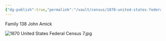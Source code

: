 ```yaml
---
{"dg-publish":true,"permalink":"/vault/census/1870-united-states-federal-census-8/","tags":["John-William-Amick","Lana-Walker"]}
---
```


Family 138
John Amick

![1870 United States Federal Census 7.jpg](/img/user/assets/1870%20United%20States%20Federal%20Census%207.jpg)